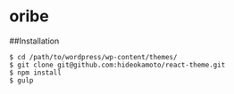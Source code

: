 # oribe

##Installation
```
$ cd /path/to/wordpress/wp-content/themes/
$ git clone git@github.com:hideokamoto/react-theme.git
$ npm install
$ gulp
```
